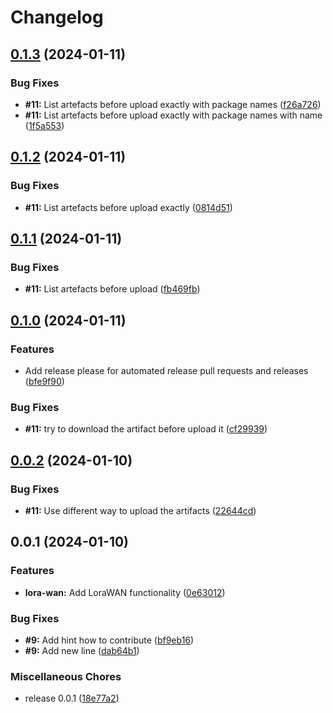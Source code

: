 # Changelog

## [0.1.3](https://github.com/ttnleipzig/regenfass/compare/v0.1.2...v0.1.3) (2024-01-11)


### Bug Fixes

* **#11:** List artefacts before upload exactly with package names ([f26a726](https://github.com/ttnleipzig/regenfass/commit/f26a7268a2f6b2c1b8a71d2d002acc64b175f134))
* **#11:** List artefacts before upload exactly with package names with name ([1f5a553](https://github.com/ttnleipzig/regenfass/commit/1f5a55362a4204773972eca8bc93788977b89eee))

## [0.1.2](https://github.com/ttnleipzig/regenfass/compare/v0.1.1...v0.1.2) (2024-01-11)


### Bug Fixes

* **#11:** List artefacts before upload exactly ([0814d51](https://github.com/ttnleipzig/regenfass/commit/0814d5174575e61d8e192af23a418a21e219c638))

## [0.1.1](https://github.com/ttnleipzig/regenfass/compare/v0.1.0...v0.1.1) (2024-01-11)


### Bug Fixes

* **#11:** List artefacts before upload ([fb469fb](https://github.com/ttnleipzig/regenfass/commit/fb469fba9c583ad8d9783f46fd6cf24233329f9d))

## [0.1.0](https://github.com/ttnleipzig/regenfass/compare/v0.0.2...v0.1.0) (2024-01-11)


### Features

* Add release please for automated release pull requests and releases ([bfe9f90](https://github.com/ttnleipzig/regenfass/commit/bfe9f90e913d41d1fe2c34259ab5153d55535584))


### Bug Fixes

* **#11:** try to download the artifact before upload it ([cf29939](https://github.com/ttnleipzig/regenfass/commit/cf29939803aaa3866e61fa33288635d4036625cd))

## [0.0.2](https://github.com/ttnleipzig/regenfass/compare/v0.0.1...v0.0.2) (2024-01-10)


### Bug Fixes

* **#11:** Use different way to upload the artifacts ([22644cd](https://github.com/ttnleipzig/regenfass/commit/22644cd8a5080bedae2349a0184f6d9a64622097))

## 0.0.1 (2024-01-10)


### Features

* **lora-wan:** Add LoraWAN functionality ([0e63012](https://github.com/ttnleipzig/regenfass/commit/0e63012b8df0689e2d4ee47c22b7b333e8823637))


### Bug Fixes

* **#9:** Add hint how to contribute ([bf9eb16](https://github.com/ttnleipzig/regenfass/commit/bf9eb16f8ed14b1d1559fd5f722e5887ecc33eea))
* **#9:** Add new line ([dab64b1](https://github.com/ttnleipzig/regenfass/commit/dab64b175c516d308f34e96bbc5516ca32c1b4c8))


### Miscellaneous Chores

* release 0.0.1 ([18e77a2](https://github.com/ttnleipzig/regenfass/commit/18e77a23a2dc7b1ff05f97c34d24dc9122f90fef))
